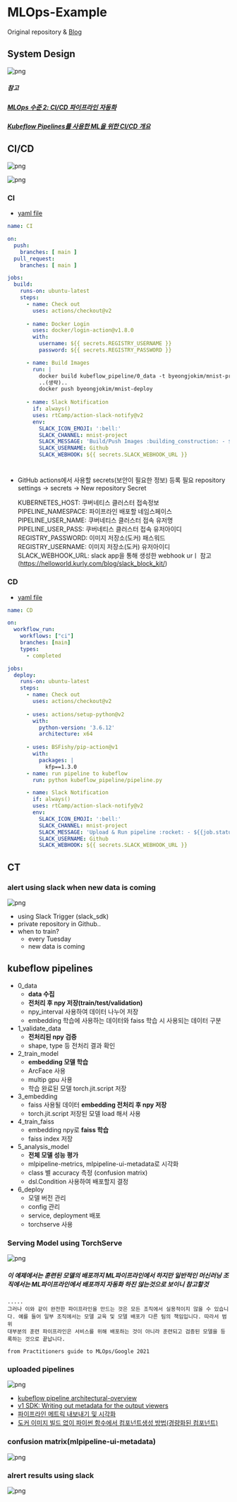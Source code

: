# MLOps-Example
Original repository & [Blog](https://byeongjo-kim.tistory.com/7)

## System Design
![png](https://raw.githubusercontent.com/byeongjokim/MLOps-Example/main/png/system_design.png)

##### 참고 
##### [MLOps 수준 2: CI/CD 파이프라인 자동화](https://cloud.google.com/architecture/mlops-continuous-delivery-and-automation-pipelines-in-machine-learning#mlops_level_2_cicd_pipeline_automation)

##### [Kubeflow Pipelines를 사용한 ML을 위한 CI/CD 개요](https://cloud.google.com/architecture/architecture-for-mlops-using-tfx-kubeflow-pipelines-and-cloud-build#cicd_architecture)
        
## CI/CD
![png](https://raw.githubusercontent.com/byeongjokim/MLOps-Example/main/png/cicd0.png)

![png](https://raw.githubusercontent.com/byeongjokim/MLOps-Example/main/png/cicd1.png)

### CI
- [yaml file](https://raw.githubusercontent.com/byeongjokim/MLOps-Example/main/.github/workflows/ci.yml)
```yaml
name: CI

on:
  push:
    branches: [ main ]
  pull_request:
    branches: [ main ]

jobs:
  build:
    runs-on: ubuntu-latest
    steps:          
      - name: Check out
        uses: actions/checkout@v2
      
      - name: Docker Login
        uses: docker/login-action@v1.8.0
        with:
          username: ${{ secrets.REGISTRY_USERNAME }}
          password: ${{ secrets.REGISTRY_PASSWORD }}

      - name: Build Images
        run: |
          docker build kubeflow_pipeline/0_data -t byeongjokim/mnist-pre-data
          ..(생략)..
          docker push byeongjokim/mnist-deploy
      
      - name: Slack Notification
        if: always()
        uses: rtCamp/action-slack-notify@v2
        env:
          SLACK_ICON_EMOJI: ':bell:'
          SLACK_CHANNEL: mnist-project
          SLACK_MESSAGE: 'Build/Push Images :building_construction: - ${{job.status}}'
          SLACK_USERNAME: Github
          SLACK_WEBHOOK: ${{ secrets.SLACK_WEBHOOK_URL }}
```    
    
#  
- GitHub actions에서 사용할 secrets(보안이 필요한 정보) 등록 필요
  repository settings -> secrets -> New repository Secret
 
    KUBERNETES_HOST: 쿠버네티스 클러스터 접속정보
    PIPELINE_NAMESPACE: 파이프라인 배포할 네임스페이스
    PIPELINE_USER_NAME: 쿠버네티스 클러스터 접속 유저명
    PIPELINE_USER_PASS: 쿠버네티스 클러스터 접속 유저아이디
    REGISTRY_PASSWORD: 이미지 저장소(도커) 패스워드
    REGISTRY_USERNAME: 이미지 저장소(도커) 유저아이디
    SLACK_WEBHOOK_URL: slack app을 통해 생성한 webhook urㅣ
                       참고 (https://helloworld.kurly.com/blog/slack_block_kit/)


### CD
- [yaml file](https://raw.githubusercontent.com/byeongjokim/MLOps-Example/main/.github/workflows/cd.yml)
```yaml
name: CD

on:
  workflow_run:
    workflows: ["ci"]
    branches: [main]
    types: 
      - completed

jobs:
  deploy:
    runs-on: ubuntu-latest
    steps:          
      - name: Check out
        uses: actions/checkout@v2
          
      - uses: actions/setup-python@v2
        with:
          python-version: '3.6.12'
          architecture: x64
      
      - uses: BSFishy/pip-action@v1
        with:
          packages: |
            kfp==1.3.0
      - name: run pipeline to kubeflow
        run: python kubeflow_pipeline/pipeline.py

      - name: Slack Notification
        if: always()
        uses: rtCamp/action-slack-notify@v2
        env:
          SLACK_ICON_EMOJI: ':bell:'
          SLACK_CHANNEL: mnist-project
          SLACK_MESSAGE: 'Upload & Run pipeline :rocket: - ${{job.status}}'
          SLACK_USERNAME: Github
          SLACK_WEBHOOK: ${{ secrets.SLACK_WEBHOOK_URL }}
```

## CT
### alert using slack when new data is coming
![png](https://raw.githubusercontent.com/byeongjokim/MLOps-Example/main/png/ct1.png)
- using Slack Trigger (slack_sdk)
- private repository in Github..
- when to train?
    - every Tuesday
    - new data is coming


## kubeflow pipelines
- 0_data
    - **data 수집**
    - **전처리 후 npy 저장(train/test/validation)**
    - npy_interval 사용하여 데이터 나누어 저장
    - embedding 학습에 사용하는 데이터와 faiss 학습 시 사용되는 데이터 구분
- 1_validate_data
    - **전처리된 npy 검증**
    - shape, type 등 전처리 결과 확인
- 2_train_model
    - **embedding 모델 학습**
    - ArcFace 사용
    - multip gpu 사용
    - 학습 완료된 모델 torch.jit.script 저장
- 3_embedding
    - faiss 사용될 데이터 **embedding 전처리 후 npy 저장**
    - torch.jit.script 저장된 모델 load 해서 사용
- 4_train_faiss
    - embedding npy로 **faiss 학습**
    - faiss index 저장
- 5_analysis_model
    - **전체 모델 성능 평가**
    - mlpipeline-metrics, mlpipeline-ui-metadata로 시각화
    - class 별 accuracy 측정 (confusion matrix)
    - dsl.Condition 사용하여 배포할지 결정
- 6_deploy
    - 모델 버전 관리
    - config 관리
    - service, deployment 배포
    - torchserve 사용

### Serving Model using TorchServe
![png](https://raw.githubusercontent.com/byeongjokim/MLOps-Example/main/png/serving.png)

##### 이 예제에서는 훈련된 모델의 배포까지 ML파이프라인에서 하지만 일반적인 머신러닝 조직에서는 ML파이프라인에서 배포까지 자동화 하진 않는것으로 보이니 참고할것
```
.....
그러나 이와 같이 완전한 파이프라인을 만드는 것은 모든 조직에서 실용적이지 않을 수 있습니다. 예를 들어 일부 조직에서는 모델 교육 및 모델 배포가 다른 팀의 책임입니다. 따라서 범위
대부분의 훈련 파이프라인은 서비스를 위해 배포하는 것이 아니라 훈련되고 검증된 모델을 등록하는 것으로 끝납니다.

from Practitioners guide to MLOps/Google 2021
```

### uploaded pipelines
![png](https://raw.githubusercontent.com/byeongjokim/MLOps-Example/main/png/pipelines0.png)

- [kubeflow pipeline architectural-overview](https://www.kubeflow.org/docs/components/pipelines/overview/pipelines-overview/#architectural-overview)
- [v1 SDK: Writing out metadata for the output viewers](https://www.kubeflow.org/docs/components/pipelines/sdk/output-viewer/#v1-sdk-writing-out-metadata-for-the-output-viewers)
- [파이프라인 메트릭 내보내기 및 시각화](https://www.kubeflow.org/docs/components/pipelines/sdk/pipelines-metrics/)
- [도커 이미지 빌드 없이 파이썬 함수에서 컴포넌트생성 방법(경량화된 컴포넌트)](https://github.com/kubeflow/pipelines/blob/master/samples/core/lightweight_component/lightweight_component.ipynb)

### confusion matrix(mlpipeline-ui-metadata)
![png](https://raw.githubusercontent.com/byeongjokim/MLOps-Example/main/png/pipelines1.png)

### alrert results using slack
![png](https://raw.githubusercontent.com/byeongjokim/MLOps-Example/main/png/pipelines2.png)